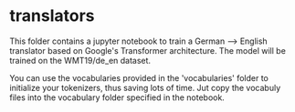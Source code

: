 # translators
This folder contains a jupyter notebook to train a German --> English translator based on Google's Transformer architecture. The model will be trained on the WMT19/de_en dataset. 

You can use the vocabularies provided in the 'vocabularies' folder to initialize your tokenizers, thus saving lots of time. Jut copy the vocabuly files into the vocabulary folder specified in the notebook.
 
